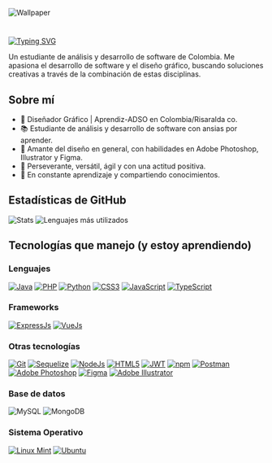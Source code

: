 ![Wallpaper](https://i.imgur.com/zal9edQ.jpg)

# 
[![Typing SVG](https://readme-typing-svg.demolab.com?font=Unset&size=33&duration=2000&pause=800&color=F7F7F7&random=false&width=435&lines=Hola!;Soy+SaPradilla)](https://git.io/typing-svg)

Un estudiante de análisis y desarrollo de software de Colombia. Me apasiona el desarrollo de software y el diseño gráfico, buscando soluciones creativas a través de la combinación de estas disciplinas.

## Sobre mí
- 💼 Diseñador Gráfico | Aprendiz-ADSO en Colombia/Risaralda co.
- 📚 Estudiante de análisis y desarrollo de software con ansias por aprender.
- 🎨 Amante del diseño en general, con habilidades en Adobe Photoshop, Illustrator y Figma.
- 🤝 Perseverante, versátil, ágil y con una actitud positiva.
- 🌱 En constante aprendizaje y compartiendo conocimientos.

## Estadísticas de GitHub
![Stats](http://github-profile-summary-cards.vercel.app/api/cards/stats?username=SaPradilla&theme=dark)
![Lenguajes más utilizados](http://github-profile-summary-cards.vercel.app/api/cards/most-commit-language?username=SaPradilla&theme=dark&exclude=HTML)

## Tecnologías que manejo (y estoy aprendiendo)
### Lenguajes
[![Java](https://img.shields.io/badge/-Java-007396?logo=java&logoColor=white&style=flat-square)](#)
[![PHP](https://img.shields.io/badge/PHP-777BB4?style=for-the-badge&logo=php&logoColor=white)](#)
[![Python](https://img.shields.io/badge/Python-FFD43B?style=for-the-badge&logo=python&logoColor=blue)](#)
[![CSS3](https://img.shields.io/badge/CSS3-1572B6?style=for-the-badge&logo=css3&logoColor=white)](#)
[![JavaScript](https://img.shields.io/badge/JavaScript-323330?style=for-the-badge&logo=javascript&logoColor=F7DF1E)](#)
[![TypeScript](https://img.shields.io/badge/TypeScript-007ACC?style=for-the-badge&logo=typescript&logoColor=white)](#)

### Frameworks
[![ExpressJs](https://img.shields.io/badge/Express%20js-000000?style=for-the-badge&logo=express&logoColor=white)](#)
[![VueJs](https://img.shields.io/badge/Vue%20js-35495E?style=for-the-badge&logo=vuedotjs&logoColor=4FC08D)](#)

### Otras tecnologías
[![Git](https://img.shields.io/badge/GIT-E44C30?style=for-the-badge&logo=git&logoColor=white)](#)
[![Sequelize](https://img.shields.io/badge/Sequelize-52B0E7?style=for-the-badge&logo=Sequelize&logoColor=white)](#)
[![NodeJs](https://img.shields.io/badge/Node%20js-339933?style=for-the-badge&logo=nodedotjs&logoColor=white)](#)
[![HTML5](https://img.shields.io/badge/HTML5-E34F26?style=for-the-badge&logo=html5&logoColor=white)](#)
[![JWT](https://img.shields.io/badge/JWT-000000?style=for-the-badge&logo=JSON%20web%20tokens&logoColor=white)](#)
[![npm](https://img.shields.io/badge/npm-CB3837?style=for-the-badge&logo=npm&logoColor=white)](#)
[![Postman](https://img.shields.io/badge/Postman-FF6C37?style=for-the-badge&logo=Postman&logoColor=white)](#)
[![Adobe Photoshop](https://img.shields.io/badge/Adobe%20Photoshop-31A8FF?style=for-the-badge&logo=Adobe%20Photoshop&logoColor=black)](#)
[![Figma](https://img.shields.io/badge/Figma-F24E1E?style=for-the-badge&logo=figma&logoColor=white)](#)
[![Adobe Illustrator](https://img.shields.io/badge/Adobe%20Illustrator-FF9A00?style=for-the-badge&logo=adobe%20illustrator&logoColor=white)](#)

### Base de datos
![MySQL](https://img.shields.io/badge/MySQL-005C84?style=for-the-badge&logo=mysql&logoColor=white)
![MongoDB](https://img.shields.io/badge/MongoDB-4EA94B?style=for-the-badge&logo=mongodb&logoColor=white)

### Sistema Operativo
[![Linux Mint](https://img.shields.io/badge/Linux_Mint-87CF3E?style=for-the-badge&logo=linux-mint&logoColor=white)](#)
[![Ubuntu](https://img.shields.io/badge/Ubuntu-E95420?style=for-the-badge&logo=ubuntu&logoColor=white)](#)


